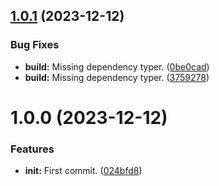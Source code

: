 ## [1.0.1](https://github.com/Ecogenomics/gtdb_precurate/compare/v1.0.0...v1.0.1) (2023-12-12)


### Bug Fixes

* **build:** Missing dependency typer. ([0be0cad](https://github.com/Ecogenomics/gtdb_precurate/commit/0be0cad68e9b356635248f1cebb17b1404982c30))
* **build:** Missing dependency typer. ([3759278](https://github.com/Ecogenomics/gtdb_precurate/commit/375927861076412e7ca726181380ac36e8c5820b))

# 1.0.0 (2023-12-12)


### Features

* **init:** First commit. ([024bfd8](https://github.com/Ecogenomics/gtdb_precurate/commit/024bfd83b59e41232d208b61a7b05aea6c37785c))
